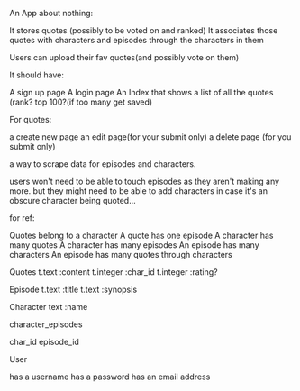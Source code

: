 An App about nothing:

It stores quotes (possibly to be voted on and ranked)
It associates those quotes with characters and episodes through the characters in them

Users can upload their fav quotes(and possibly vote on them)

It should have:

A sign up page
A login page
An Index that shows a list of all the quotes (rank? top 100?(if too many get saved)


For quotes: 

a create new page
an edit page(for your submit only)
a delete page (for you submit only)


a way to scrape data for episodes and characters.

users won't need to be able to touch episodes as they aren't making any more.
but they might need to be able to add characters in case it's an obscure character being quoted...

for ref:

Quotes belong to a character
A quote has one episode
A character has many quotes
A character has many episodes
An episode has many characters
An episode has many quotes through characters

Quotes
t.text :content
t.integer :char_id
t.integer :rating?

Episode
t.text :title
t.text :synopsis

Character
text :name

character_episodes 

char_id
episode_id



User

has a username
has a password
has an email address
